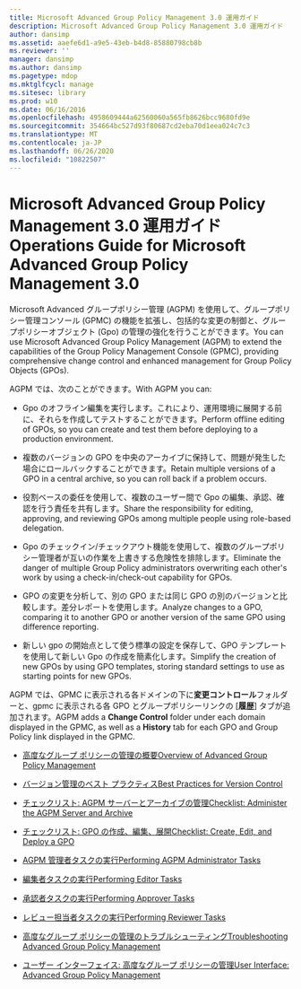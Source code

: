```yaml
---
title: Microsoft Advanced Group Policy Management 3.0 運用ガイド
description: Microsoft Advanced Group Policy Management 3.0 運用ガイド
author: dansimp
ms.assetid: aaefe6d1-a9e5-43eb-b4d8-85880798cb8b
ms.reviewer: ''
manager: dansimp
ms.author: dansimp
ms.pagetype: mdop
ms.mktglfcycl: manage
ms.sitesec: library
ms.prod: w10
ms.date: 06/16/2016
ms.openlocfilehash: 4958609444a62560060a565fb8626bcc9680fd9e
ms.sourcegitcommit: 354664bc527d93f80687cd2eba70d1eea024c7c3
ms.translationtype: MT
ms.contentlocale: ja-JP
ms.lasthandoff: 06/26/2020
ms.locfileid: "10822507"
---
```

# <span data-ttu-id="45409-103">Microsoft Advanced Group Policy Management 3.0 運用ガイド</span><span class="sxs-lookup"><span data-stu-id="45409-103">Operations Guide for Microsoft Advanced Group Policy Management 3.0</span></span>


<span data-ttu-id="45409-104">Microsoft Advanced グループポリシー管理 (AGPM) を使用して、グループポリシー管理コンソール (GPMC) の機能を拡張し、包括的な変更の制御と、グループポリシーオブジェクト (Gpo) の管理の強化を行うことができます。</span><span class="sxs-lookup"><span data-stu-id="45409-104">You can use Microsoft Advanced Group Policy Management (AGPM) to extend the capabilities of the Group Policy Management Console (GPMC), providing comprehensive change control and enhanced management for Group Policy Objects (GPOs).</span></span>

<span data-ttu-id="45409-105">AGPM では、次のことができます。</span><span class="sxs-lookup"><span data-stu-id="45409-105">With AGPM you can:</span></span>

-   <span data-ttu-id="45409-106">Gpo のオフライン編集を実行します。これにより、運用環境に展開する前に、それらを作成してテストすることができます。</span><span class="sxs-lookup"><span data-stu-id="45409-106">Perform offline editing of GPOs, so you can create and test them before deploying to a production environment.</span></span>

-   <span data-ttu-id="45409-107">複数のバージョンの GPO を中央のアーカイブに保持して、問題が発生した場合にロールバックすることができます。</span><span class="sxs-lookup"><span data-stu-id="45409-107">Retain multiple versions of a GPO in a central archive, so you can roll back if a problem occurs.</span></span>

-   <span data-ttu-id="45409-108">役割ベースの委任を使用して、複数のユーザー間で Gpo の編集、承認、確認を行う責任を共有します。</span><span class="sxs-lookup"><span data-stu-id="45409-108">Share the responsibility for editing, approving, and reviewing GPOs among multiple people using role-based delegation.</span></span>

-   <span data-ttu-id="45409-109">Gpo のチェックイン/チェックアウト機能を使用して、複数のグループポリシー管理者が互いの作業を上書きする危険性を排除します。</span><span class="sxs-lookup"><span data-stu-id="45409-109">Eliminate the danger of multiple Group Policy administrators overwriting each other's work by using a check-in/check-out capability for GPOs.</span></span>

-   <span data-ttu-id="45409-110">GPO の変更を分析して、別の GPO または同じ GPO の別のバージョンと比較します。差分レポートを使用します。</span><span class="sxs-lookup"><span data-stu-id="45409-110">Analyze changes to a GPO, comparing it to another GPO or another version of the same GPO using difference reporting.</span></span>

-   <span data-ttu-id="45409-111">新しい gpo の開始点として使う標準の設定を保存して、GPO テンプレートを使用して新しい Gpo の作成を簡素化します。</span><span class="sxs-lookup"><span data-stu-id="45409-111">Simplify the creation of new GPOs by using GPO templates, storing standard settings to use as starting points for new GPOs.</span></span>

<span data-ttu-id="45409-112">AGPM では、GPMC に表示される各ドメインの下に**変更コントロール**フォルダーと、gpmc に表示される各 GPO とグループポリシーリンクの [**履歴**] タブが追加されます。</span><span class="sxs-lookup"><span data-stu-id="45409-112">AGPM adds a **Change Control** folder under each domain displayed in the GPMC, as well as a **History** tab for each GPO and Group Policy link displayed in the GPMC.</span></span>

-   [<span data-ttu-id="45409-113">高度なグループ ポリシーの管理の概要</span><span class="sxs-lookup"><span data-stu-id="45409-113">Overview of Advanced Group Policy Management</span></span>](overview-of-advanced-group-policy-management-agpm30ops.md)

-   [<span data-ttu-id="45409-114">バージョン管理のベスト プラクティス</span><span class="sxs-lookup"><span data-stu-id="45409-114">Best Practices for Version Control</span></span>](best-practices-for-version-control.md)

-   [<span data-ttu-id="45409-115">チェックリスト: AGPM サーバーとアーカイブの管理</span><span class="sxs-lookup"><span data-stu-id="45409-115">Checklist: Administer the AGPM Server and Archive</span></span>](checklist-administer-the-agpm-server-and-archive.md)

-   [<span data-ttu-id="45409-116">チェックリスト: GPO の作成、編集、展開</span><span class="sxs-lookup"><span data-stu-id="45409-116">Checklist: Create, Edit, and Deploy a GPO</span></span>](checklist-create-edit-and-deploy-a-gpo-agpm30ops.md)

-   [<span data-ttu-id="45409-117">AGPM 管理者タスクの実行</span><span class="sxs-lookup"><span data-stu-id="45409-117">Performing AGPM Administrator Tasks</span></span>](performing-agpm-administrator-tasks-agpm30ops.md)

-   [<span data-ttu-id="45409-118">編集者タスクの実行</span><span class="sxs-lookup"><span data-stu-id="45409-118">Performing Editor Tasks</span></span>](performing-editor-tasks-agpm30ops.md)

-   [<span data-ttu-id="45409-119">承認者タスクの実行</span><span class="sxs-lookup"><span data-stu-id="45409-119">Performing Approver Tasks</span></span>](performing-approver-tasks-agpm30ops.md)

-   [<span data-ttu-id="45409-120">レビュー担当者タスクの実行</span><span class="sxs-lookup"><span data-stu-id="45409-120">Performing Reviewer Tasks</span></span>](performing-reviewer-tasks-agpm30ops.md)

-   [<span data-ttu-id="45409-121">高度なグループ ポリシーの管理のトラブルシューティング</span><span class="sxs-lookup"><span data-stu-id="45409-121">Troubleshooting Advanced Group Policy Management</span></span>](troubleshooting-advanced-group-policy-management-agpm30ops.md)

-   [<span data-ttu-id="45409-122">ユーザー インターフェイス: 高度なグループ ポリシーの管理</span><span class="sxs-lookup"><span data-stu-id="45409-122">User Interface: Advanced Group Policy Management</span></span>](user-interface-advanced-group-policy-management-agpm30ops.md)

 

 





